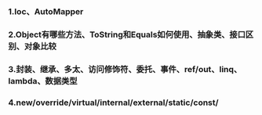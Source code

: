 ### 1.Ioc、AutoMapper

### 2.Object有哪些方法、ToString和Equals如何使用、抽象类、接口区别、对象比较

### 3.封装、继承、多太、访问修饰符、委托、事件、ref/out、linq、lambda、数据类型

### 4.new/override/virtual/internal/external/static/const/